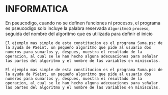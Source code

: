 # INFORMATICA
 En pseucodigo, cuando no se definen funciones ni procesos, el programa es pseucodigo solo incluye la palabra reservada `Algoritmo`o `proceso`, seguida del nombre del algoritmo que es utilizada para definir el inicio 


`El ejemplo mas simple de esta constitucion es el programa Suma.psc de la ayuda de PSeint, un pequeño algoritmo que pide al usuario dos numeros para sumarlos y, despues, muestra el resultado de la operacion, al cual se le han hecho alguna adecuaciones para señalar las partes del algoritmo y el nombre de las variables en minisculas.` 


```El ejemplo mas simple de esta constitucion es el programa Suma.psc de la ayuda de PSeint, un pequeño algoritmo que pide al usuario dos numeros para sumarlos y, despues, muestra el resultado de la operacion, al cual se le han hecho alguna adecuaciones para señalar las partes del algoritmo y el nombre de las variables en minisculas.```
